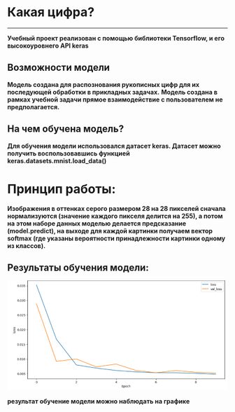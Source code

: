 # Какая цифра?
____
**Учебный  проект реализован с помощью библиотеки Tensorflow, и его высокоуровнего API keras**

## Возможности модели

**Модель создана для распознования рукописных цифр для их последующей обработки в прикладных задачах.**
**Модель создана в рамках учебной задачи прямое взаимодействие с пользователем не предполагается.**

## На чем обучена модель?
**Для обучения модели использовался датасет keras. Датасет можно получить воспользовавшись функцией keras.datasets.mnist.load_data()**

# Принцип работы:
**Изображения в оттенках серого размером 28 на 28 пикселей сначала нормализуются (значение каждого пикселя делится на 255), а потом на этом наборе данных моделью делается предсказание (model.predict), на выходе для каждой картинки получаем вектор softmax (где указаны вероятности принадлежности картинки одному из классов).**

## Результаты обучения модели:

![logo](https://github.com/IlyaBolkisev/software_engineering/blob/main/%D0%B3%D1%80%D0%B0%D1%84%D0%B8%D0%BA%20%D0%BE%D0%B1%D1%83%D1%87%D0%B5%D0%BD%D0%BD%D0%BE%D0%B9%20%D0%BC%D0%BE%D0%B4%D0%B5%D0%BB%D0%B8.png)

**результат обучение модели можно наблюдать на графике**

